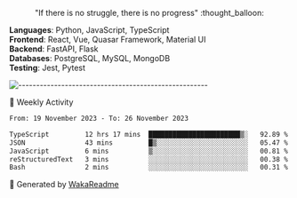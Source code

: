 <p align="center"> 
  "If there is no struggle, there is no progress" :thought_balloon:
</p>

<p align="left">
  <strong>Languages</strong>: Python, JavaScript, TypeScript<br>
  <strong>Frontend</strong>: React, Vue, Quasar Framework, Material UI<br>
  <strong>Backend</strong>: FastAPI, Flask<br>
  <strong>Databases</strong>: PostgreSQL, MySQL, MongoDB<br>
  <strong>Testing</strong>: Jest, Pytest<br>
</p>

![-----------------------------------------------------](https://raw.githubusercontent.com/andreasbm/readme/master/assets/lines/vintage.png)

🎯 Weekly Activity

<!--START_SECTION:waka-->

```txt
From: 19 November 2023 - To: 26 November 2023

TypeScript         12 hrs 17 mins  ███████████████████████▒░   92.89 %
JSON               43 mins         █▒░░░░░░░░░░░░░░░░░░░░░░░   05.47 %
JavaScript         6 mins          ▒░░░░░░░░░░░░░░░░░░░░░░░░   00.81 %
reStructuredText   3 mins          ░░░░░░░░░░░░░░░░░░░░░░░░░   00.38 %
Bash               2 mins          ░░░░░░░░░░░░░░░░░░░░░░░░░   00.31 %
```

<!--END_SECTION:waka-->


🚀 Generated by [WakaReadme](https://github.com/athul/waka-readme)
